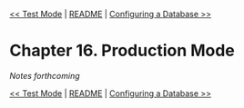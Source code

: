 [&lt;&lt; Test Mode](ch15-test-mode.md) | [README](README.md) | [Configuring a Database &gt;&gt;](ch17-configuring-a-database.md)

# Chapter 16. Production Mode

*Notes forthcoming*

[&lt;&lt; Test Mode](ch15-test-mode.md) | [README](README.md) | [Configuring a Database &gt;&gt;](ch17-configuring-a-database.md)